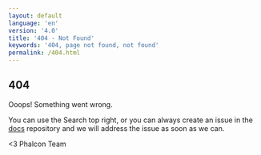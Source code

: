 ```yaml
---
layout: default
language: 'en'
version: '4.0'
title: '404 - Not Found'
keywords: '404, page not found, not found'
permalink: /404.html
---
```


## 404

Ooops! Something went wrong.

You can use the Search top right, or you can always create an issue in the [docs](https://github.com/phalcon/docs-app) repository and we will address the issue as soon as we can.


<3 Phalcon Team